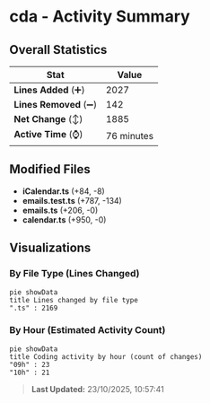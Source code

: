 # cda - Activity Summary 

## Overall Statistics

| Stat                   | Value                                                             |
| ---------------------- | ----------------------------------------------------------------- |
| **Lines Added** (➕)   | 2027                                          |
| **Lines Removed** (➖) | 142                                        |
| **Net Change** (↕)    | 1885                |
| **Active Time** (⌚)   | 76 minutes |


## Modified Files
- **iCalendar.ts** (+84, -8)
- **emails.test.ts** (+787, -134)
- **emails.ts** (+206, -0)
- **calendar.ts** (+950, -0)

## Visualizations

### By File Type (Lines Changed)

```mermaid
pie showData
title Lines changed by file type
".ts" : 2169
```

### By Hour (Estimated Activity Count)

```mermaid
pie showData
title Coding activity by hour (count of changes)
"09h" : 23
"10h" : 21
```


> **Last Updated:** 23/10/2025, 10:57:41